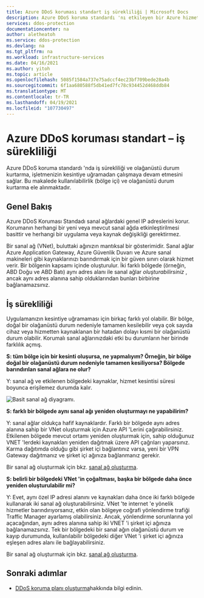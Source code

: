 ```yaml
---
title: Azure DDoS koruması standart iş sürekliliği | Microsoft Docs
description: Azure DDoS koruma standardı 'nı etkileyen bir Azure hizmeti kesintisi durumunda yapmanız gerekenler hakkında bilgi edinin.
services: ddos-protection
documentationcenter: na
author: aletheatoh
ms.service: ddos-protection
ms.devlang: na
ms.tgt_pltfrm: na
ms.workload: infrastructure-services
ms.date: 04/16/2021
ms.author: yitoh
ms.topic: article
ms.openlocfilehash: 5085f1584a737e75adccf4ec23bf709bede28a4b
ms.sourcegitcommit: 6f1aa680588f5db41ed7fc78c934452d468ddb84
ms.translationtype: MT
ms.contentlocale: tr-TR
ms.lasthandoff: 04/19/2021
ms.locfileid: "107730497"
---
```

# <a name="azure-ddos-protection-standard--business-continuity"></a>Azure DDoS koruması standart – iş sürekliliği

Azure DDoS koruma standardı 'nda iş sürekliliği ve olağanüstü durum kurtarma, işletmenizin kesintiye uğramadan çalışmaya devam etmesini sağlar. Bu makalede kullanılabilirlik (bölge içi) ve olağanüstü durum kurtarma ele alınmaktadır.

## <a name="overview"></a>Genel Bakış
Azure DDoS Koruması Standadı sanal ağlardaki genel IP adreslerini korur. Korumanın herhangi bir yeni veya mevcut sanal ağda etkinleştirilmesi basittir ve herhangi bir uygulama veya kaynak değişikliği gerektirmez.

Bir sanal ağ (VNet), buluttaki ağınızın mantıksal bir gösterimidir. Sanal ağlar Azure Application Gateway, Azure Güvenlik Duvarı ve Azure sanal makineleri gibi kaynaklarınızı barındırmak için bir güven sınırı olarak hizmet verir. Bir bölgenin kapsamı içinde oluşturulur. İki farklı bölgede (örneğin, ABD Doğu ve ABD Batı) aynı adres alanı ile sanal ağlar *oluşturabilirsiniz* , ancak aynı adres alanına sahip olduklarından bunları birbirine bağlanamazsınız. 

## <a name="business-continuity"></a>İş sürekliliği

Uygulamanızın kesintiye uğramaması için birkaç farklı yol olabilir. Bir bölge, doğal bir olağanüstü durum nedeniyle tamamen kesilebilir veya çok sayıda cihaz veya hizmetten kaynaklanan bir hatadan dolayı kısmi bir olağanüstü durum olabilir. Korumalı sanal ağlarınızdaki etki bu durumların her birinde farklılık açmış.

**S: tüm bölge için bir kesinti oluşursa, ne yapmalıyım? Örneğin, bir bölge doğal bir olağanüstü durum nedeniyle tamamen kesiliyorsa? Bölgede barındırılan sanal ağlara ne olur?**

Y: sanal ağ ve etkilenen bölgedeki kaynaklar, hizmet kesintisi süresi boyunca erişilemez durumda kalır.

![Basit sanal ağ diyagramı.](../virtual-network/media/virtual-network-disaster-recovery-guidance/vnet.png)

**S: farklı bir bölgede aynı sanal ağı yeniden oluşturmayı ne yapabilirim?**

Y: sanal ağlar oldukça hafif kaynaklardır. Farklı bir bölgede aynı adres alanına sahip bir VNet oluşturmak için Azure API 'Lerini çağırabilirsiniz. Etkilenen bölgede mevcut ortamı yeniden oluşturmak için, sahip olduğunuz VNET 'lerdeki kaynakları yeniden dağıtmak üzere API çağrıları yaparsınız. Karma dağıtımda olduğu gibi şirket içi bağlantınız varsa, yeni bir VPN Gateway dağıtmanız ve şirket içi ağınıza bağlanmanız gerekir.

Bir sanal ağ oluşturmak için bkz. [sanal ağ oluşturma](../virtual-network/manage-virtual-network.md#create-a-virtual-network).

**S: belirli bir bölgedeki VNet 'in çoğaltması, başka bir bölgede daha önce yeniden oluşturulabilir mi?**

Y: Evet, aynı özel IP adresi alanını ve kaynakları daha önce iki farklı bölgede kullanarak iki sanal ağ oluşturabilirsiniz. VNet 'te internet 'e yönelik hizmetler barındırıyorsanız, etkin olan bölgeye coğrafi yönlendirme trafiği Traffic Manager ayarlamış olabilirsiniz. Ancak, yönlendirme sorunlarına yol açacağından, aynı adres alanına sahip iki VNET 'i şirket içi ağınıza bağlanamazsınız. Tek bir bölgedeki bir sanal ağın olağanüstü durum ve kayıp durumunda, kullanılabilir bölgedeki diğer VNet 'i şirket içi ağınıza eşleşen adres alanı ile bağlayabilirsiniz.

Bir sanal ağ oluşturmak için bkz. [sanal ağ oluşturma](../virtual-network/manage-virtual-network.md#create-a-virtual-network).

## <a name="next-steps"></a>Sonraki adımlar

- [DDoS koruma planı oluşturma](manage-ddos-protection.md)hakkında bilgi edinin.